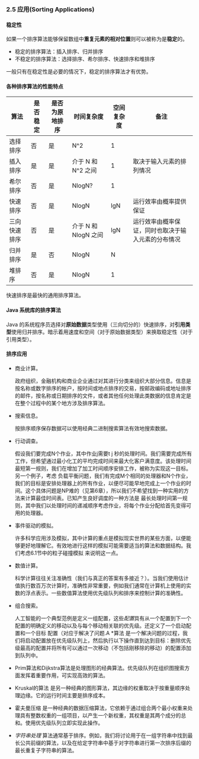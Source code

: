### 2.5 应用(Sorting Applications)

#### 稳定性

如果一个排序算法能够保留数组中**重复元素的相对位置**则可以被称为是**稳定**的。

- 稳定的排序算法：插入排序、归并排序
- 不稳定的排序算法：选择排序、希尔排序、快速排序和堆排序

一般只有在稳定性是必要的情况下，稳定的排序算法才有优势。

#### 各种排序算法的性能特点



| 算法         | 是否稳定 | 是否为原地排序 | 时间复杂度           | 空间复杂度 | 备注                                               |
| ------------ | -------- | -------------- | -------------------- | ---------- | -------------------------------------------------- |
| 选择排序     | 否       | 是             | N^2                  | 1          |                                                    |
| 插入排序     | 是       | 是             | 介于 N 和 N^2 之间   | 1          | 取决于输入元素的排列情况                           |
| 希尔排序     | 否       | 是             | NlogN?               | 1          |                                                    |
| 快速排序     | 否       | 是             | NlogN                | lgN        | 运行效率由概率提供保证                             |
| 三向快速排序 | 否       | 是             | 介于 N 和 NlogN 之间 | lgN        | 运行效率由概率保证，同时也取决于输入元素的分布情况 |
| 归并排序     | 是       | 否             | NlogN                | N          |                                                    |
| 堆排序       | 否       | 是             | NlogN                | 1          |                                                    |

快速排序是最快的通用排序算法。

#### Java 系统库的排序算法

Java 的系统程序员选择对**原始数据**类型使用（三向切分的）快速排序，对**引用类型**使用归并排序。暗示着用速度和空间（对于原始数据类型）来换取稳定性（对于引用类型）。

#### 排序应用

- 商业计算。

  政府组织，金融机构和商业企业通过对其进行分类来组织大部分信息。信息是按名称或数字排序的帐户，按时间或地点排序的交易，按邮政编码或地址排序的邮件，按名称或日期排序的文件，或者其他任何处理此类数据的信息肯定是在整个过程中的某个地方涉及排序算法。

- 搜索信息。

  按排序顺序保存数据可以使用经典二进制搜索算法有效地搜索数据。

- 行动调查。

  假设我们要完成N个作业，其中作业j需要t j 秒的处理时间。我们需要完成所有工作，但希望通过最小化工的平均完成时间来最大化客户满意度。该处理时间最短第一规则，我们在增加了加工时间顺序安排工作，被称为实现这一目标。另一个例子，考虑 负载平衡问题，我们有完成M个相同的处理器和N个作业，我们的目标是安排处理器上的所有作业，以便尽可能早地完成上一个作业的时间。这个具体问题是NP难的（见第6章），所以我们不希望找到一种实用的方法来计算最佳时间表。已知产生良好调度的一种方法是 最长处理时间第一规则，其中我们以处理时间的递减顺序考虑作业，将每个作业分配给首先变得可用的处理器。

- 事件驱动的模拟。

  许多科学应用涉及模拟，其中计算的重点是模拟现实世界的某些方面，以便能够更好地理解它。有效地进行这样的模拟可能需要适当的算法和数据结构。我们考虑6.1节中的粒子碰撞模拟 来说明这一点。

- 数值计算。

  科学计算往往关注准确性（我们与真正的答案有多接近？）。当我们使用估计值执行数百万次计算时，准确性非常重要，例如我们通常在计算机上使用的实数的浮点表示。一些数值算法使用优先级队列和排序来控制计算的准确性。

- 组合搜索。

  人工智能的一个典型范例是定义一组配置，这些*配置*具有从一个配置到下一个配置的明确定义的移动以及与每个移动相关联的优先级。还定义了一个启动配置和一个目标 配置（对应于解决了问题.A *算法 是一个解决问题的过程，我们将启动配置放在优先级队列上，然后执行以下操作直到达到目标：删除优先级最高的配置并将所有可以通过一次移动（不包括刚移除的移动）的配置添加到队列中。

- Prim算法和Dijkstra算法是处理图形的经典算法。优先级队列在组织图搜索方面发挥着重要作用，可实现高效的算法。

- Kruskal的算法 是另一种经典的图形算法，其边缘的权重取决于按重量顺序处理边缘。它的运行时间主要是排序成本。

- 霍夫曼压缩 是一种经典的数据压缩算法，它依赖于通过组合两个最小权重来处理具有整数权重的一组项目，以产生一个新权重，其权重是其两个成分的总和。使用优先级队列立即实现此操作。

- *字符串处理* 算法通常基于排序。例如，我们将讨论用于在一组字符串中找到最长公共前缀的算法，以及在给定字符串中基于对字符串进行第一次排序后缀的最长重复子字符串的算法。
